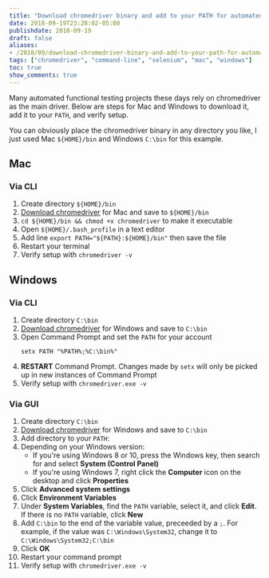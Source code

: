 ```yaml
---
title: "Download chromedriver binary and add to your PATH for automated functional testing"
date: 2018-09-19T23:28:02-05:00
publishdate: 2018-09-19
draft: false
aliases:
- /2018/09/download-chromedriver-binary-and-add-to-your-path-for-automated-functional-testing/
tags: ["chromedriver", "command-line", "selenium", "mac", "windows"]
toc: true
show_comments: true
---
```


Many automated functional testing projects these days rely on chromedriver as the main driver. Below are steps for Mac and Windows to download it, add it to your `PATH`, and verify setup. 

You can obviously place the chromedriver binary in any directory you like, I just used Mac `${HOME}/bin` and Windows `C:\bin` for this example. 

## Mac

### Via CLI

1. Create directory `${HOME}/bin`
1. [Download chromedriver](http://chromedriver.chromium.org/downloads) for Mac and save to `${HOME}/bin`
1. `cd ${HOME}/bin && chmod +x chromedriver` to make it executable
1. Open `${HOME}/.bash_profile` in a text editor
1. Add line `export PATH="${PATH}:${HOME}/bin"` then save the file
1. Restart your terminal
1. Verify setup with `chromedriver -v`

## Windows

### Via CLI

1. Create directory `C:\bin`
1. [Download chromedriver](http://chromedriver.chromium.org/downloads) for Windows and save to `C:\bin`
1. Open Command Prompt and set the `PATH` for your account
    ```
    setx PATH "%PATH%;%C:\bin%"
    ```
1. **RESTART** Command Prompt. Changes made by `setx` will only be picked up in new instances of Command Prompt
1. Verify setup with `chromedriver.exe -v`

### Via GUI

1. Create directory `C:\bin`
1. [Download chromedriver](http://chromedriver.chromium.org/downloads) for Windows and save to `C:\bin`
1. Add directory to your `PATH`:
1. Depending on your Windows version:
    - If you're using Windows 8 or 10, press the Windows key, then search for and select **System (Control Panel)**
    - If you're using Windows 7, right click the **Computer** icon on the desktop and click **Properties**
1. Click **Advanced system settings**
1. Click **Environment Variables**
1. Under **System Variables**, find the `PATH` variable, select it, and click **Edit**. If there is no `PATH` variable, click **New**
1. Add `C:\bin` to the end of the variable value, preceeded by a `;`. For example, if the value was `C:\Windows\System32`, change it to `C:\Windows\System32;C:\bin`
1. Click **OK**
1. Restart your command prompt
1. Verify setup with `chromedriver.exe -v`
